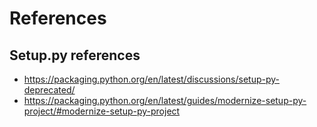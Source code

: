 # References

## Setup.py references

- https://packaging.python.org/en/latest/discussions/setup-py-deprecated/
- https://packaging.python.org/en/latest/guides/modernize-setup-py-project/#modernize-setup-py-project
